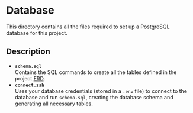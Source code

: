 # Database
This directory contains all the files required to set up a PostgreSQL database for this project.

## Description
- **`schema.sql`**  
  Contains the SQL commands to create all the tables defined in the project [ERD](diagrams/database_erd.png).
- **`connect.zsh`**  
  Uses your database credentials (stored in a `.env` file) to connect to the database and run `schema.sql`, 
  creating the database schema and generating all necessary tables.
